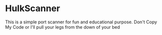 # HulkScanner
This is a simple port scanner for fun and educational purpose. Don't Copy My Code or I'll pull your legs from the down of your bed 

